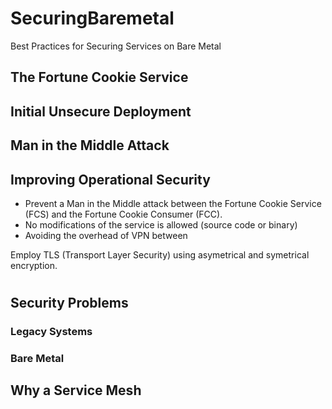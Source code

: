 # SecuringBaremetal
Best Practices for Securing Services on Bare Metal



## The Fortune Cookie Service




## Initial Unsecure Deployment






## Man in the Middle Attack



## Improving Operational Security

* Prevent a Man in the Middle attack between the Fortune Cookie Service (FCS) and the Fortune Cookie Consumer (FCC). 
* No modifications of the service is allowed (source code or binary)
* Avoiding the overhead of VPN between 

Employ TLS (Transport Layer Security) using asymetrical and symetrical encryption.


#


## Security Problems

### Legacy Systems

### Bare Metal

## Why a Service Mesh





